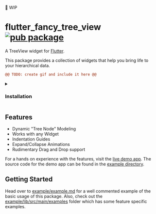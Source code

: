 🚧 WIP

# flutter_fancy_tree_view [![pub package](https://img.shields.io/pub/v/flutter_fancy_tree_view.svg)](https://pub.dev/packages/flutter_fancy_tree_view)

A TreeView widget for [Flutter](https://flutter.dev).

This package provides a collection of widgets that help you bring life to your
hierarchical data.

```diff
@@ TODO: create gif and include it here @@
```

<details>
<summary>

### Installation

</summary>

Run this command:

```sh
flutter pub add flutter_fancy_tree_view
```

This will add a line like this to your package's pubspec.yaml (and run an 
implicit `flutter pub get`):

```yaml
dependencies:
  flutter_fancy_tree_view: any
```

Now in your Dart code, you can use:

```dart
import 'package:flutter_fancy_tree_view/flutter_fancy_tree_view.dart';
```

</details>

## Features

* Dynamic "Tree Node" Modeling
* Works with any Widget
* Indentation Guides
* Expand/Collapse Animations
* Rudimentary Drag and Drop support

For a hands on experience with the features, visit the [live demo app].
The source code for the demo app can be found in the [example directory].

## Getting Started

Head over to [example/example.md] for a well commented example of the
basic usage of this package.
Also, check out the [example/lib/src/main/examples] folder which has some
feature specific examples.

[live demo app]: https://baumths.github.io/flutter_tree_view
[example directory]: https://github.com/baumths/flutter_tree_view/tree/main/example
[example/example.md]: https://github.com/baumths/flutter_tree_view/tree/main/example/example.md
[example/lib/src/main/examples]: https://github.com/baumths/flutter_tree_view/tree/main/example/lib/src/main/examples

[asset]: https://raw.githubusercontent.com/baumths/flutter_tree_view/main/.github/assets/<ASSET_FILE_NAME>
